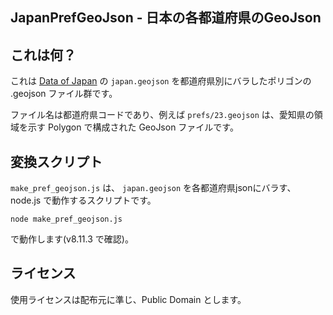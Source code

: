 JapanPrefGeoJson - 日本の各都道府県のGeoJson
----

## これは何？

これは [Data of Japan](https://github.com/dataofjapan/land) の ``japan.geojson`` を都道府県別にバラしたポリゴンの .geojson ファイル群です。

ファイル名は都道府県コードであり、例えば ``prefs/23.geojson`` は、愛知県の領域を示す Polygon で構成された GeoJson ファイルです。

## 変換スクリプト

``make_pref_geojson.js`` は、 ``japan.geojson`` を各都道府県jsonにバラす、node.js で動作するスクリプトです。

```
node make_pref_geojson.js
```

で動作します(v8.11.3 で確認)。

## ライセンス

使用ライセンスは配布元に準じ、Public Domain とします。